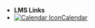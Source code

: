 - **LMS Links**
- [![Calendar Icon](https://icongr.am/fontawesome/calendar.svg?size=16&color=808080)Calendar](https://canvas.sfu.ca/calendar)

<style>
  :root {

    --link-color: #CC0633;
    --link-text-decoration: none;
    --link-text-decoration--hover: underline;
    --pagination-title-color: #CC0633;

  }

  @media (prefers-color-scheme: dark) {
    :root {

        --link-color: #c8494f!important;
        --link-text-decoration: none!important;
        --link-text-decoration--hover: underline!important;

        --sidebar-name-color: #c8494f!important;
        --sidebar-nav-link-color: #b2b4b4!important;
        --sidebar-nav-link-color--active: #c8494f!important;
        --sidebar-nav-link-border-color--active: #c8494f!important;

        --sidebar-nav-pagelink-background:
            no-repeat 2px calc(50% - 2.5px) / 6px 5px linear-gradient(45deg, transparent 2.75px, #757575 2.75px 4.25px, transparent 4px), no-repeat 2px calc(50% + 2.5px) / 6px 5px linear-gradient(135deg, transparent 2.75px, #757575 2.75px 4.25px, transparent 4px)!important;
        --sidebar-nav-pagelink-background--active:
            no-repeat 0px center / 5px 6px linear-gradient(225deg, transparent 2.75px, #c8494f 2.75px 4.25px, transparent 4.25px), no-repeat 5px center / 5px 6px linear-gradient(135deg, transparent 2.75px, #c8494f 2.75px 4.25px, transparent 4.25px)!important;
        --sidebar-nav-pagelink-background--collapse:
            no-repeat 2px calc(50% - 2.5px) / 6px 5px linear-gradient(45deg, transparent 2.75px, #c8494f 2.75px 4.25px, transparent 4px), no-repeat 2px calc(50% + 2.5px) / 6px 5px linear-gradient(135deg, transparent 2.75px, #c8494f 2.75px 4.25px, transparent 4px)!important;
        --sidebar-nav-pagelink-background--loaded:
            no-repeat 0px center / 5px 6px linear-gradient(225deg, transparent 2.75px, #c8494f 2.75px 4.25px, transparent 4.25px), no-repeat 5px center / 5px 6px linear-gradient(135deg, transparent 2.75px, #c8494f 2.75px 4.25px, transparent 4.25px)!important;

        --navbar-root-color: #B2B4B4!important;
        --navbar-root-color--active: #c8494f!important;

        --pagination-title-color: #c8494f!important;
        }
    }

</style>